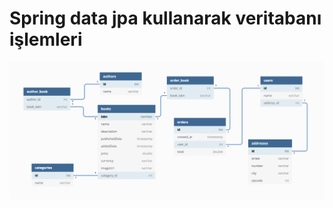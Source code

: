 # Spring data jpa kullanarak veritabanı işlemleri

![design](src/main/resources/book_store_design.png)
